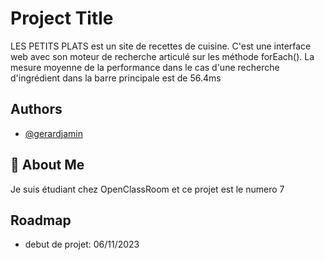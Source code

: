 
# Project Title

LES PETITS PLATS est un site de recettes de cuisine.
C'est une interface web avec son moteur de recherche articulé sur les méthode  forEach().
La mesure moyenne de la performance dans le cas d'une recherche d'ingrédient dans la barre principale est de 56.4ms

## Authors

- [@gerardjamin]( https://github.com/gerardjamin/les-petits-plats.git)


## 🚀 About Me
Je suis étudiant chez OpenClassRoom et ce projet est le numero 7


## Roadmap

- debut de projet: 06/11/2023



